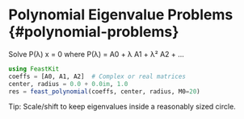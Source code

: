 # Polynomial Eigenvalue Problems {#polynomial-problems}


Solve P(λ) x = 0 where P(λ) = A0 + λ A1 + λ² A2 + ...

```julia
using FeastKit
coeffs = [A0, A1, A2]  # Complex or real matrices
center, radius = 0.0 + 0.0im, 1.0
res = feast_polynomial(coeffs, center, radius, M0=20)
```

Tip: Scale/shift to keep eigenvalues inside a reasonably sized circle.
